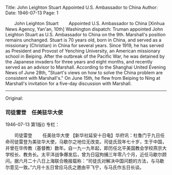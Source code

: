 Title: John Leighton Stuart Appointed U.S. Ambassador to China
Author:
Date: 1946-07-13
Page: 1

　　John Leighton Stuart
　　Appointed U.S. Ambassador to China
    [Xinhua News Agency, Yan'an, 10th] Washington dispatch: Truman appointed John Leighton Stuart as U.S. Ambassador to China on the 9th. Marshall's position remains unchanged. Stuart is 70 years old, born in China, and served as a missionary (Christian) in China for several years. Since 1919, he has served as President and Provost of Yenching University, an American missionary school in Beiping. After the outbreak of the Pacific War, he was detained by the Japanese invaders for three years and eight months, and recently served as an advisor to Marshall. According to the Shanghai United Evening News of June 28th, "Stuart's views on how to solve the China problem are consistent with Marshall's." On June 15th, he flew from Beiping to Ning at Marshall's invitation for a five-day discussion with Marshall.



<hr /> 

Original: 


### 司徒雷登　任美驻华大使

1946-07-13
第1版()
专栏：

　　司徒雷登
　　任美驻华大使
    【新华社延安十日电】华府讯：杜鲁门于九日任命司徒雷登为美驻华大使，马歇尔之地位无改变。司徒氏现年七十岁，生于中国，并曾在华传教（基督教）数年。自一九一九年起，即历任北平美国教会学校燕京大学校长、教务长。太平洋战争爆发后，曾为日寇拘捕三年零八个月，近任马歇尔顾问。据六月二十八日上海联合晚报载称：“司徒氏对解决中国问题的方法，与马歇尔意见一致。”六月十五日曾应马氏之邀由平飞宁，与马氏作五日长谈。
